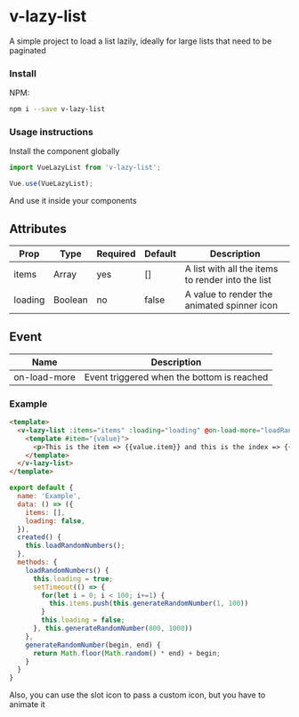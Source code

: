 # v-lazy-list
A simple project to load a list lazily, ideally for large lists that need to be paginated

### Install  

NPM:  
```bash
npm i --save v-lazy-list
```

### Usage instructions  

Install the component globally

```javascript
import VueLazyList from 'v-lazy-list';

Vue.use(VueLazyList);
```

And use it inside your components

## Attributes

| Prop      | Type | Required |  Default  | Description |
|-----------|-----------|--------|----------|---------|
| items      |     Array   |    yes  |    []    |  A list with all the items to render into the list |
| loading      |     Boolean   |    no  |    false    |  A value to render the animated spinner icon |

## Event
| Name      | Description |
|-----------| -----------|
| on-load-more | Event triggered when the bottom is reached |


### Example

```html
<template>
  <v-lazy-list :items="items" :loading="loading" @on-load-more="loadRandomNumbers">
    <template #item="{value}">
      <p>This is the item => {{value.item}} and this is the index => {{value.index}}</p>
    </template>
  </v-lazy-list>
</template>
```

```javascript
export default {
  name: 'Example',
  data: () => ({
    items: [],
    loading: false,
  }),
  created() {
    this.loadRandomNumbers();
  },
  methods: {
    loadRandomNumbers() {
      this.loading = true;
      setTimeout(() => {
        for(let i = 0; i < 100; i+=1) {
          this.items.push(this.generateRandomNumber(1, 100))
        }
        this.loading = false;
      }, this.generateRandomNumber(800, 1000))
    },
    generateRandomNumber(begin, end) {
      return Math.floor(Math.random() * end) + begin;
    }
  }
}
```

Also, you can use the slot icon to pass a custom icon, but you have to animate it
